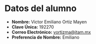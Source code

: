 # Datos del alumno
- **Nombre:** Victor Emiliano Ortiz Mayen
- **Clave Única:**  192270
- **Correo Electrónico:** vortizma@itam.mx
- **Preferencia de Nombre:** Emiliano